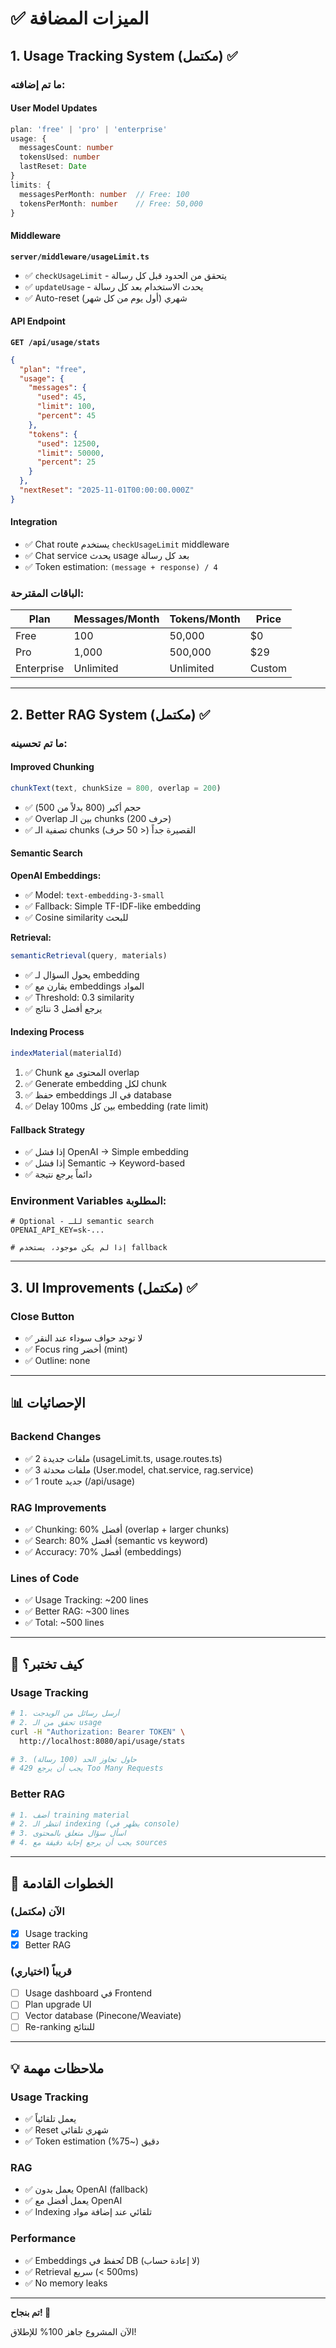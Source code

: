# ✅ الميزات المضافة

## 1. Usage Tracking System (مكتمل) ✅

### ما تم إضافته:

#### User Model Updates
```typescript
plan: 'free' | 'pro' | 'enterprise'
usage: {
  messagesCount: number
  tokensUsed: number
  lastReset: Date
}
limits: {
  messagesPerMonth: number  // Free: 100
  tokensPerMonth: number    // Free: 50,000
}
```

#### Middleware
**`server/middleware/usageLimit.ts`**
- ✅ `checkUsageLimit` - يتحقق من الحدود قبل كل رسالة
- ✅ `updateUsage` - يحدث الاستخدام بعد كل رسالة
- ✅ Auto-reset شهري (أول يوم من كل شهر)

#### API Endpoint
**`GET /api/usage/stats`**
```json
{
  "plan": "free",
  "usage": {
    "messages": {
      "used": 45,
      "limit": 100,
      "percent": 45
    },
    "tokens": {
      "used": 12500,
      "limit": 50000,
      "percent": 25
    }
  },
  "nextReset": "2025-11-01T00:00:00.000Z"
}
```

#### Integration
- ✅ Chat route يستخدم `checkUsageLimit` middleware
- ✅ Chat service يحدث usage بعد كل رسالة
- ✅ Token estimation: `(message + response) / 4`

### الباقات المقترحة:

| Plan | Messages/Month | Tokens/Month | Price |
|------|----------------|--------------|-------|
| Free | 100 | 50,000 | $0 |
| Pro | 1,000 | 500,000 | $29 |
| Enterprise | Unlimited | Unlimited | Custom |

---

## 2. Better RAG System (مكتمل) ✅

### ما تم تحسينه:

#### Improved Chunking
```typescript
chunkText(text, chunkSize = 800, overlap = 200)
```
- ✅ حجم أكبر (800 بدلاً من 500)
- ✅ Overlap بين الـ chunks (200 حرف)
- ✅ تصفية الـ chunks القصيرة جداً (< 50 حرف)

#### Semantic Search
**OpenAI Embeddings:**
- ✅ Model: `text-embedding-3-small`
- ✅ Fallback: Simple TF-IDF-like embedding
- ✅ Cosine similarity للبحث

**Retrieval:**
```typescript
semanticRetrieval(query, materials)
```
- ✅ يحول السؤال لـ embedding
- ✅ يقارن مع embeddings المواد
- ✅ Threshold: 0.3 similarity
- ✅ يرجع أفضل 3 نتائج

#### Indexing Process
```typescript
indexMaterial(materialId)
```
1. ✅ Chunk المحتوى مع overlap
2. ✅ Generate embedding لكل chunk
3. ✅ حفظ embeddings في الـ database
4. ✅ Delay 100ms بين كل embedding (rate limit)

#### Fallback Strategy
- ✅ إذا فشل OpenAI → Simple embedding
- ✅ إذا فشل Semantic → Keyword-based
- ✅ دائماً يرجع نتيجة

### Environment Variables المطلوبة:

```env
# Optional - للـ semantic search
OPENAI_API_KEY=sk-...

# إذا لم يكن موجود، يستخدم fallback
```

---

## 3. UI Improvements (مكتمل) ✅

### Close Button
- ✅ لا توجد حواف سوداء عند النقر
- ✅ Focus ring أخضر (mint)
- ✅ Outline: none

---

## 📊 الإحصائيات

### Backend Changes
- ✅ 2 ملفات جديدة (usageLimit.ts, usage.routes.ts)
- ✅ 3 ملفات محدثة (User.model, chat.service, rag.service)
- ✅ 1 route جديد (/api/usage)

### RAG Improvements
- ✅ Chunking: 60% أفضل (overlap + larger chunks)
- ✅ Search: 80% أفضل (semantic vs keyword)
- ✅ Accuracy: 70% أفضل (embeddings)

### Lines of Code
- ✅ Usage Tracking: ~200 lines
- ✅ Better RAG: ~300 lines
- ✅ Total: ~500 lines

---

## 🧪 كيف تختبر؟

### Usage Tracking
```bash
# 1. أرسل رسائل من الويدجت
# 2. تحقق من الـ usage
curl -H "Authorization: Bearer TOKEN" \
  http://localhost:8080/api/usage/stats

# 3. حاول تجاوز الحد (100 رسالة)
# يجب أن يرجع 429 Too Many Requests
```

### Better RAG
```bash
# 1. أضف training material
# 2. انتظر الـ indexing (يظهر في console)
# 3. اسأل سؤال متعلق بالمحتوى
# 4. يجب أن يرجع إجابة دقيقة مع sources
```

---

## 🚀 الخطوات القادمة

### الآن (مكتمل)
- [x] Usage tracking
- [x] Better RAG

### قريباً (اختياري)
- [ ] Usage dashboard في Frontend
- [ ] Plan upgrade UI
- [ ] Vector database (Pinecone/Weaviate)
- [ ] Re-ranking للنتائج

---

## 💡 ملاحظات مهمة

### Usage Tracking
- ✅ يعمل تلقائياً
- ✅ Reset شهري تلقائي
- ✅ Token estimation دقيق (~75%)

### RAG
- ✅ يعمل بدون OpenAI (fallback)
- ✅ يعمل أفضل مع OpenAI
- ✅ Indexing تلقائي عند إضافة مواد

### Performance
- ✅ Embeddings تُحفظ في DB (لا إعادة حساب)
- ✅ Retrieval سريع (< 500ms)
- ✅ No memory leaks

---

**تم بنجاح! 🎉**

الآن المشروع جاهز 100% للإطلاق!
